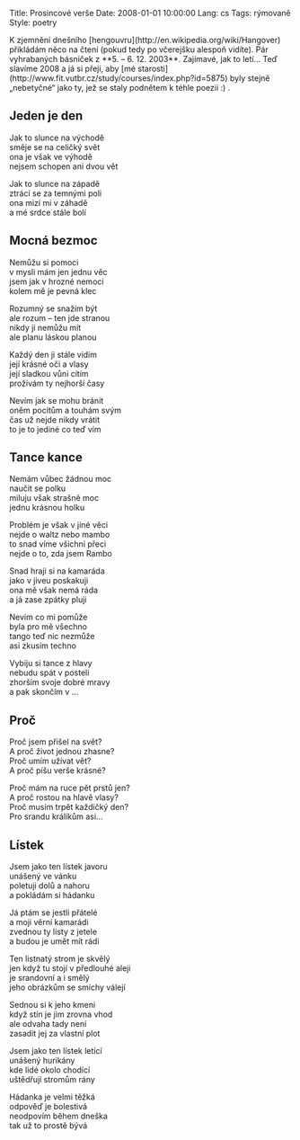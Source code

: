 Title: Prosincové verše
Date: 2008-01-01 10:00:00
Lang: cs
Tags: rýmovaně
Style: poetry

<div class="prose" markdown="1">
K zjemnění dnešního [hengouvru](http://en.wikipedia.org/wiki/Hangover) přikládám něco na čtení (pokud tedy po včerejšku alespoň vidíte). Pár vyhrabaných básniček z **5. – 6. 12. 2003**. Zajímavé, jak to letí… Teď slavíme 2008 a já si přeji, aby [mé starosti](http://www.fit.vutbr.cz/study/courses/index.php?id=5875) byly stejně „nebetyčné“ jako ty, jež se staly podnětem k téhle poezii :) .
</div>

## Jeden je den

Jak to slunce na východě<br>
směje se na celičký svět<br>
ona je však ve výhodě<br>
nejsem schopen ani dvou vět

Jak to slunce na západě<br>
ztrácí se za temnými poli<br>
ona mizí mi v záhadě<br>
a mé srdce stále bolí

## Mocná bezmoc

Nemůžu si pomoci<br>
v mysli mám jen jednu věc<br>
jsem jak v hrozné nemoci<br>
kolem mě je pevná klec

Rozumný se snažím být<br>
ale rozum – ten jde stranou<br>
nikdy ji nemůžu mít<br>
ale planu láskou planou

Každý den ji stále vidím<br>
její krásné oči a vlasy<br>
její sladkou vůni cítím<br>
prožívám ty nejhorší časy

Nevím jak se mohu bránit<br>
oněm pocitům a touhám svým<br>
čas už nejde nikdy vrátit<br>
to je to jediné co teď vím

## Tance kance

Nemám vůbec žádnou moc<br>
naučit se polku<br>
miluju však strašně moc<br>
jednu krásnou holku

Problém je však v jiné věci<br>
nejde o waltz nebo mambo<br>
to snad víme všichni přeci<br>
nejde o to, zda jsem Rambo

Snad hraji si na kamaráda<br>
jako v jiveu poskakuji<br>
ona mě však nemá ráda<br>
a já zase zpátky pluji

Nevím co mi pomůže<br>
byla pro mě všechno<br>
tango teď nic nezmůže<br>
asi zkusím techno

Vybiju si tance z hlavy<br>
nebudu spát v posteli<br>
zhorším svoje dobré mravy<br>
a pak skončím v …

## Proč

Proč jsem přišel na svět?<br>
A proč život jednou zhasne?<br>
Proč umím užívat vět?<br>
A proč píšu verše krásné?

Proč mám na ruce pět prstů jen?<br>
A proč rostou na hlavě vlasy?<br>
Proč musím trpět každičký den?<br>
Pro srandu králíkům asi…

## Lístek

Jsem jako ten lístek javoru<br>
unášený ve vánku<br>
poletuji dolů a nahoru<br>
a pokládám si hádanku

Já ptám se jestli přátelé<br>
a moji věrní kamarádi<br>
zvednou ty listy z jetele<br>
a budou je umět mít rádi

Ten listnatý strom je skvělý<br>
jen když tu stojí v předlouhé aleji<br>
je srandovní a i smělý<br>
jeho obrázkům se smíchy válejí

Sednou si k jeho kmeni<br>
když stín je jim zrovna vhod<br>
ale odvaha tady není<br>
zasadit jej za vlastní plot

Jsem jako ten lístek letící<br>
unášený hurikány<br>
kde lidé okolo chodící<br>
uštědřují stromům rány

Hádanka je velmi těžká<br>
odpověď je bolestivá<br>
neodpovím během dneška<br>
tak už to prostě bývá
